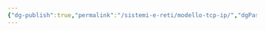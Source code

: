 ```yaml
---
{"dg-publish":true,"permalink":"/sistemi-e-reti/modello-tcp-ip/","dgPassFrontmatter":true,"created":"2024-12-31T14:06:29.127+01:00","updated":"2024-12-31T14:25:19.082+01:00"}
---
```


